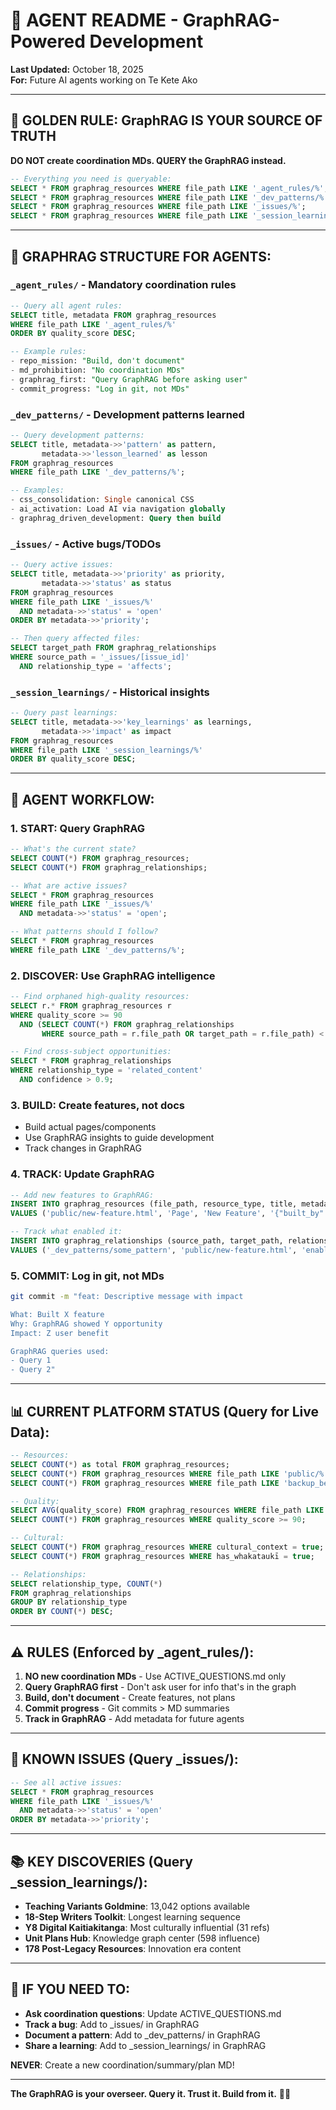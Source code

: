 # 🤖 AGENT README - GraphRAG-Powered Development

**Last Updated:** October 18, 2025  
**For:** Future AI agents working on Te Kete Ako

---

## 🎯 **GOLDEN RULE: GraphRAG IS YOUR SOURCE OF TRUTH**

**DO NOT create coordination MDs. QUERY the GraphRAG instead.**

```sql
-- Everything you need is queryable:
SELECT * FROM graphrag_resources WHERE file_path LIKE '_agent_rules/%';
SELECT * FROM graphrag_resources WHERE file_path LIKE '_dev_patterns/%';
SELECT * FROM graphrag_resources WHERE file_path LIKE '_issues/%';
SELECT * FROM graphrag_resources WHERE file_path LIKE '_session_learnings/%';
```

---

## 🧠 **GRAPHRAG STRUCTURE FOR AGENTS:**

### **`_agent_rules/`** - Mandatory coordination rules
```sql
-- Query all agent rules:
SELECT title, metadata FROM graphrag_resources 
WHERE file_path LIKE '_agent_rules/%'
ORDER BY quality_score DESC;

-- Example rules:
- repo_mission: "Build, don't document"
- md_prohibition: "No coordination MDs"  
- graphrag_first: "Query GraphRAG before asking user"
- commit_progress: "Log in git, not MDs"
```

### **`_dev_patterns/`** - Development patterns learned
```sql
-- Query development patterns:
SELECT title, metadata->>'pattern' as pattern, 
       metadata->>'lesson_learned' as lesson
FROM graphrag_resources 
WHERE file_path LIKE '_dev_patterns/%';

-- Examples:
- css_consolidation: Single canonical CSS
- ai_activation: Load AI via navigation globally
- graphrag_driven_development: Query then build
```

### **`_issues/`** - Active bugs/TODOs
```sql
-- Query active issues:
SELECT title, metadata->>'priority' as priority,
       metadata->>'status' as status
FROM graphrag_resources 
WHERE file_path LIKE '_issues/%'
  AND metadata->>'status' = 'open'
ORDER BY metadata->>'priority';

-- Then query affected files:
SELECT target_path FROM graphrag_relationships
WHERE source_path = '_issues/[issue_id]'
  AND relationship_type = 'affects';
```

### **`_session_learnings/`** - Historical insights
```sql
-- Query past learnings:
SELECT title, metadata->>'key_learnings' as learnings,
       metadata->>'impact' as impact
FROM graphrag_resources
WHERE file_path LIKE '_session_learnings/%'
ORDER BY quality_score DESC;
```

---

## 🚀 **AGENT WORKFLOW:**

### **1. START: Query GraphRAG**
```sql
-- What's the current state?
SELECT COUNT(*) FROM graphrag_resources;
SELECT COUNT(*) FROM graphrag_relationships;

-- What are active issues?
SELECT * FROM graphrag_resources 
WHERE file_path LIKE '_issues/%' 
  AND metadata->>'status' = 'open';

-- What patterns should I follow?
SELECT * FROM graphrag_resources 
WHERE file_path LIKE '_dev_patterns/%';
```

### **2. DISCOVER: Use GraphRAG intelligence**
```sql
-- Find orphaned high-quality resources:
SELECT r.* FROM graphrag_resources r
WHERE quality_score >= 90
  AND (SELECT COUNT(*) FROM graphrag_relationships 
       WHERE source_path = r.file_path OR target_path = r.file_path) < 3;

-- Find cross-subject opportunities:
SELECT * FROM graphrag_relationships
WHERE relationship_type = 'related_content'
  AND confidence > 0.9;
```

### **3. BUILD: Create features, not docs**
- Build actual pages/components
- Use GraphRAG insights to guide development
- Track changes in GraphRAG

### **4. TRACK: Update GraphRAG**
```sql
-- Add new features to GraphRAG:
INSERT INTO graphrag_resources (file_path, resource_type, title, metadata)
VALUES ('public/new-feature.html', 'Page', 'New Feature', '{"built_by": "agent_id"}');

-- Track what enabled it:
INSERT INTO graphrag_relationships (source_path, target_path, relationship_type)
VALUES ('_dev_patterns/some_pattern', 'public/new-feature.html', 'enabled');
```

### **5. COMMIT: Log in git, not MDs**
```bash
git commit -m "feat: Descriptive message with impact

What: Built X feature
Why: GraphRAG showed Y opportunity  
Impact: Z user benefit

GraphRAG queries used:
- Query 1
- Query 2"
```

---

## 📊 **CURRENT PLATFORM STATUS (Query for Live Data):**

```sql
-- Resources:
SELECT COUNT(*) as total FROM graphrag_resources;
SELECT COUNT(*) FROM graphrag_resources WHERE file_path LIKE 'public/%';
SELECT COUNT(*) FROM graphrag_resources WHERE file_path LIKE 'backup_before_css_migration/%';

-- Quality:
SELECT AVG(quality_score) FROM graphrag_resources WHERE file_path LIKE 'public/%';
SELECT COUNT(*) FROM graphrag_resources WHERE quality_score >= 90;

-- Cultural:
SELECT COUNT(*) FROM graphrag_resources WHERE cultural_context = true;
SELECT COUNT(*) FROM graphrag_resources WHERE has_whakataukī = true;

-- Relationships:
SELECT relationship_type, COUNT(*) 
FROM graphrag_relationships 
GROUP BY relationship_type 
ORDER BY COUNT(*) DESC;
```

---

## ⚠️ **RULES (Enforced by _agent_rules/):**

1. **NO new coordination MDs** - Use ACTIVE_QUESTIONS.md only
2. **Query GraphRAG first** - Don't ask user for info that's in the graph
3. **Build, don't document** - Create features, not plans
4. **Commit progress** - Git commits > MD summaries
5. **Track in GraphRAG** - Add metadata for future agents

---

## 🎯 **KNOWN ISSUES (Query _issues/):**

```sql
-- See all active issues:
SELECT * FROM graphrag_resources 
WHERE file_path LIKE '_issues/%' 
  AND metadata->>'status' = 'open'
ORDER BY metadata->>'priority';
```

---

## 📚 **KEY DISCOVERIES (Query _session_learnings/):**

- **Teaching Variants Goldmine**: 13,042 options available
- **18-Step Writers Toolkit**: Longest learning sequence
- **Y8 Digital Kaitiakitanga**: Most culturally influential (31 refs)
- **Unit Plans Hub**: Knowledge graph center (598 influence)
- **178 Post-Legacy Resources**: Innovation era content

---

## 🚨 **IF YOU NEED TO:**

- **Ask coordination questions**: Update ACTIVE_QUESTIONS.md
- **Track a bug**: Add to _issues/ in GraphRAG
- **Document a pattern**: Add to _dev_patterns/ in GraphRAG
- **Share a learning**: Add to _session_learnings/ in GraphRAG

**NEVER**: Create a new coordination/summary/plan MD!

---

**The GraphRAG is your overseer. Query it. Trust it. Build from it.** 🧠👑


